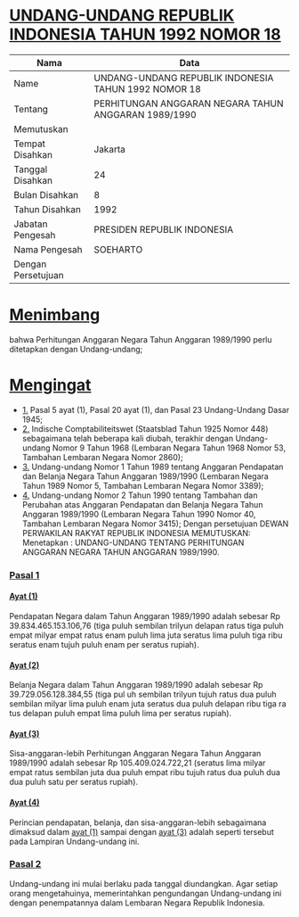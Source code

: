 # [UNDANG-UNDANG REPUBLIK INDONESIA TAHUN 1992 NOMOR 18](http://example.org/legal/peraturan/uu/1992/18)

| Nama | Data |
| ------ | ----- |
|Name|UNDANG-UNDANG REPUBLIK INDONESIA TAHUN 1992 NOMOR 18|
|Tentang| PERHITUNGAN ANGGARAN NEGARA TAHUN ANGGARAN 1989/1990|
|Memutuskan||
|Tempat Disahkan|Jakarta|
|Tanggal Disahkan|24|
|Bulan Disahkan|8|
|Tahun Disahkan|1992|
|Jabatan Pengesah|PRESIDEN REPUBLIK INDONESIA|
|Nama Pengesah|SOEHARTO|
|Dengan Persetujuan||
# [Menimbang](http://example.org/legal/peraturan/uu/1992/18/menimbang)
bahwa Perhitungan Anggaran Negara Tahun Anggaran 1989/1990 perlu ditetapkan dengan Undang-undang;
# [Mengingat](http://example.org/legal/peraturan/uu/1992/18/mengingat)

* [1.](http://example.org/legal/peraturan/uu/1992/18/mengingat/huruf/0001) Pasal 5 ayat (1), Pasal 20 ayat (1), dan Pasal 23 Undang-Undang Dasar 1945;
* [2.](http://example.org/legal/peraturan/uu/1992/18/mengingat/huruf/0002) Indische Comptabiliteitswet (Staatsblad Tahun 1925 Nomor 448) sebagaimana telah beberapa kali diubah, terakhir dengan Undang-undang Nomor 9 Tahun 1968 (Lembaran Negara Tahun 1968 Nomor 53, Tambahan Lembaran Negara Nomor 2860);
* [3.](http://example.org/legal/peraturan/uu/1992/18/mengingat/huruf/0003) Undang-undang Nomor 1 Tahun 1989 tentang Anggaran Pendapatan dan Belanja Negara Tahun Anggaran 1989/1990 (Lembaran Negara Tahun 1989 Nomor 5, Tambahan Lembaran Negara Nomor 3389);
* [4.](http://example.org/legal/peraturan/uu/1992/18/mengingat/huruf/0004) Undang-undang Nomor 2 Tahun 1990 tentang Tambahan dan Perubahan atas Anggaran Pendapatan dan Belanja Negara Tahun Anggaran 1989/1990 (Lembaran Negara Tahun 1990 Nomor 40, Tambahan Lembaran Negara Nomor 3415); Dengan persetujuan DEWAN PERWAKILAN RAKYAT REPUBLIK INDONESIA MEMUTUSKAN: Menetapkan : UNDANG-UNDANG TENTANG PERHITUNGAN ANGGARAN NEGARA TAHUN ANGGARAN 1989/1990.

### [Pasal 1](http://example.org/legal/peraturan/uu/1992/18/pasal/0001)

#### [Ayat (1)](http://example.org/legal/peraturan/uu/1992/18/pasal/0001/versi/19920824/ayat/0001)
Pendapatan Negara dalam Tahun Anggaran 1989/1990 adalah sebesar Rp 39.834.465.153.106,76 (tiga puluh sembilan trilyun delapan ratus tiga puluh empat milyar empat ratus enam puluh lima juta seratus lima puluh tiga ribu seratus enam tujuh puluh enam per seratus rupiah).

#### [Ayat (2)](http://example.org/legal/peraturan/uu/1992/18/pasal/0001/versi/19920824/ayat/0002)
Belanja Negara dalam Tahun Anggaran 1989/1990 adalah sebesar Rp 39.729.056.128.384,55 (tiga pul uh sembilan trilyun tujuh ratus dua puluh sembilan milyar lima puluh enam juta seratus dua puluh delapan ribu tiga ra tus delapan puluh empat lima puluh lima per seratus rupiah).

#### [Ayat (3)](http://example.org/legal/peraturan/uu/1992/18/pasal/0001/versi/19920824/ayat/0003)
Sisa-anggaran-lebih Perhitungan Anggaran Negara Tahun Anggaran 1989/1990 adalah sebesar Rp 105.409.024.722,21 (seratus lima milyar empat ratus sembilan juta dua puluh empat ribu tujuh ratus dua puluh dua dua puluh satu per seratus rupiah).

#### [Ayat (4)](http://example.org/legal/peraturan/uu/1992/18/pasal/0001/versi/19920824/ayat/0004)
Perincian pendapatan, belanja, dan sisa-anggaran-lebih sebagaimana dimaksud dalam [ayat (1)](http://example.org/legal/peraturan/uu/1992/18/pasal/0001/versi/19920824/ayat/0001) sampai dengan [ayat (3)](http://example.org/legal/peraturan/uu/1992/18/pasal/0001/versi/19920824/ayat/0003) adalah seperti tersebut pada Lampiran Undang-undang ini.


### [Pasal 2](http://example.org/legal/peraturan/uu/1992/18/pasal/0002)
Undang-undang ini mulai berlaku pada tanggal diundangkan. Agar setiap orang mengetahuinya, memerintahkan pengundangan Undang-undang ini dengan penempatannya dalam Lembaran Negara Republik Indonesia.
